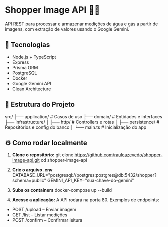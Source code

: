 # Shopper Image API 🛒📸
API REST para processar e armazenar medições de água e gás a partir de imagens, com extração de valores usando o Google Gemini.

## 🚀 Tecnologias
- Node.js + TypeScript
- Express
- Prisma ORM
- PostgreSQL
- Docker
- Google Gemini API
- Clean Architecture

## 📁 Estrutura do Projeto
src/
├── application/ # Casos de uso
├── domain/ # Entidades e interfaces
├── infrastructure/
│ ├── http/ # Controllers e rotas
│ ├── persistence/ # Repositórios e config do banco
│ └── main.ts # Inicialização do app

## ⚙️ Como rodar localmente

1. **Clone o repositório:**
git clone https://github.com/raulcazevedo/shopper-image-api.git
cd shopper-image-api

2. **Crie o arquivo .env**
DATABASE_URL="postgresql://postgres:postgres@db:5432/shopper?schema=public"
GEMINI_API_KEY="sua-chave-do-gemini"

3. **Suba os containers**
docker-compose up --build

4. **Acesse a aplicação:**
A API rodará na porta 80. Exemplos de endpoints:
- POST /upload – Enviar imagem
- GET /list – Listar medições
- POST /confirm – Confirmar leitura
